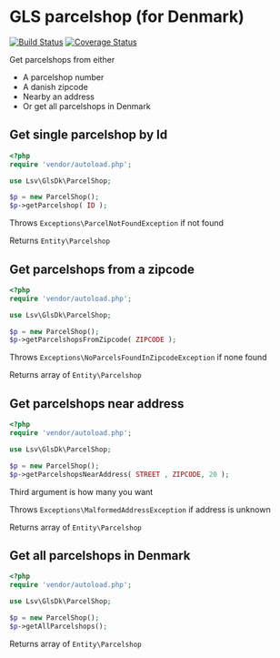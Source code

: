 GLS parcelshop (for Denmark)
============================

[![Build Status](https://travis-ci.org/lsv/glsdk-api.svg)](https://travis-ci.org/lsv/glsdk-api) [![Coverage Status](https://coveralls.io/repos/lsv/glsdk-api/badge.svg)](https://coveralls.io/r/lsv/glsdk-api)

Get parcelshops from either

* A parcelshop number
* A danish zipcode
* Nearby an address
* Or get all parcelshops in Denmark

## Get single parcelshop by Id

````php
<?php
require 'vendor/autoload.php';

use Lsv\GlsDk\ParcelShop;

$p = new ParcelShop();
$p->getParcelshop( ID );
````

Throws ````Exceptions\ParcelNotFoundException```` if not found

Returns ````Entity\Parcelshop````

## Get parcelshops from a zipcode

````php
<?php
require 'vendor/autoload.php';

use Lsv\GlsDk\ParcelShop;

$p = new ParcelShop();
$p->getParcelshopsFromZipcode( ZIPCODE );
````

Throws ````Exceptions\NoParcelsFoundInZipcodeException```` if none found

Returns array of ````Entity\Parcelshop````

## Get parcelshops near address
 
````php
<?php
require 'vendor/autoload.php';

use Lsv\GlsDk\ParcelShop;

$p = new ParcelShop();
$p->getParcelshopsNearAddress( STREET , ZIPCODE, 20 );
````

Third argument is how many you want

Throws ````Exceptions\MalformedAddressException```` if address is unknown

Returns array of ````Entity\Parcelshop````
 
## Get all parcelshops in Denmark

````php
<?php
require 'vendor/autoload.php';

use Lsv\GlsDk\ParcelShop;

$p = new ParcelShop();
$p->getAllParcelshops();
````

Returns array of ````Entity\Parcelshop````